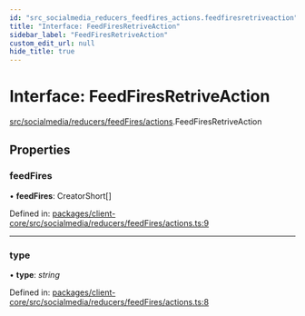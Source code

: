 ```yaml
---
id: "src_socialmedia_reducers_feedfires_actions.feedfiresretriveaction"
title: "Interface: FeedFiresRetriveAction"
sidebar_label: "FeedFiresRetriveAction"
custom_edit_url: null
hide_title: true
---
```


# Interface: FeedFiresRetriveAction

[src/socialmedia/reducers/feedFires/actions](../modules/src_socialmedia_reducers_feedfires_actions.md).FeedFiresRetriveAction

## Properties

### feedFires

• **feedFires**: CreatorShort[]

Defined in: [packages/client-core/src/socialmedia/reducers/feedFires/actions.ts:9](https://github.com/xr3ngine/xr3ngine/blob/a16a45d7e/packages/client-core/src/socialmedia/reducers/feedFires/actions.ts#L9)

___

### type

• **type**: *string*

Defined in: [packages/client-core/src/socialmedia/reducers/feedFires/actions.ts:8](https://github.com/xr3ngine/xr3ngine/blob/a16a45d7e/packages/client-core/src/socialmedia/reducers/feedFires/actions.ts#L8)
